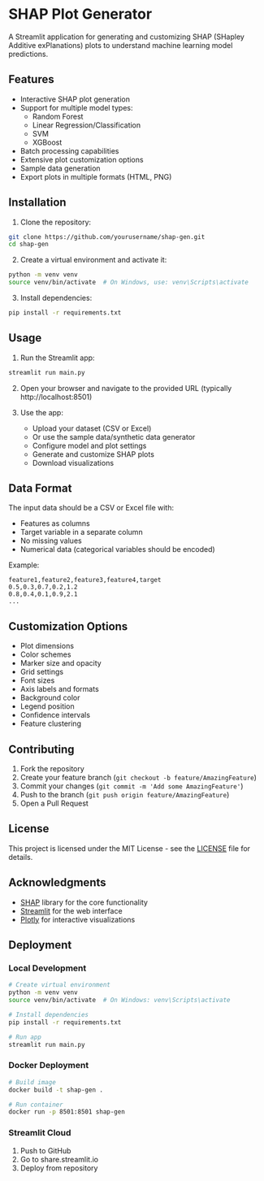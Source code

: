 # SHAP Plot Generator

A Streamlit application for generating and customizing SHAP (SHapley Additive exPlanations) plots to understand machine learning model predictions.

## Features

- Interactive SHAP plot generation
- Support for multiple model types:
  - Random Forest
  - Linear Regression/Classification
  - SVM
  - XGBoost
- Batch processing capabilities
- Extensive plot customization options
- Sample data generation
- Export plots in multiple formats (HTML, PNG)

## Installation

1. Clone the repository:
```bash
git clone https://github.com/yourusername/shap-gen.git
cd shap-gen
```

2. Create a virtual environment and activate it:
```bash
python -m venv venv
source venv/bin/activate  # On Windows, use: venv\Scripts\activate
```

3. Install dependencies:
```bash
pip install -r requirements.txt
```

## Usage

1. Run the Streamlit app:
```bash
streamlit run main.py
```

2. Open your browser and navigate to the provided URL (typically http://localhost:8501)

3. Use the app:
   - Upload your dataset (CSV or Excel)
   - Or use the sample data/synthetic data generator
   - Configure model and plot settings
   - Generate and customize SHAP plots
   - Download visualizations

## Data Format

The input data should be a CSV or Excel file with:
- Features as columns
- Target variable in a separate column
- No missing values
- Numerical data (categorical variables should be encoded)

Example:
```
feature1,feature2,feature3,feature4,target
0.5,0.3,0.7,0.2,1.2
0.8,0.4,0.1,0.9,2.1
...
```

## Customization Options

- Plot dimensions
- Color schemes
- Marker size and opacity
- Grid settings
- Font sizes
- Axis labels and formats
- Background color
- Legend position
- Confidence intervals
- Feature clustering

## Contributing

1. Fork the repository
2. Create your feature branch (`git checkout -b feature/AmazingFeature`)
3. Commit your changes (`git commit -m 'Add some AmazingFeature'`)
4. Push to the branch (`git push origin feature/AmazingFeature`)
5. Open a Pull Request

## License

This project is licensed under the MIT License - see the [LICENSE](LICENSE) file for details.

## Acknowledgments

- [SHAP](https://github.com/slundberg/shap) library for the core functionality
- [Streamlit](https://streamlit.io/) for the web interface
- [Plotly](https://plotly.com/) for interactive visualizations

## Deployment

### Local Development
```bash
# Create virtual environment
python -m venv venv
source venv/bin/activate  # On Windows: venv\Scripts\activate

# Install dependencies
pip install -r requirements.txt

# Run app
streamlit run main.py
```

### Docker Deployment
```bash
# Build image
docker build -t shap-gen .

# Run container
docker run -p 8501:8501 shap-gen
```

### Streamlit Cloud
1. Push to GitHub
2. Go to share.streamlit.io
3. Deploy from repository
